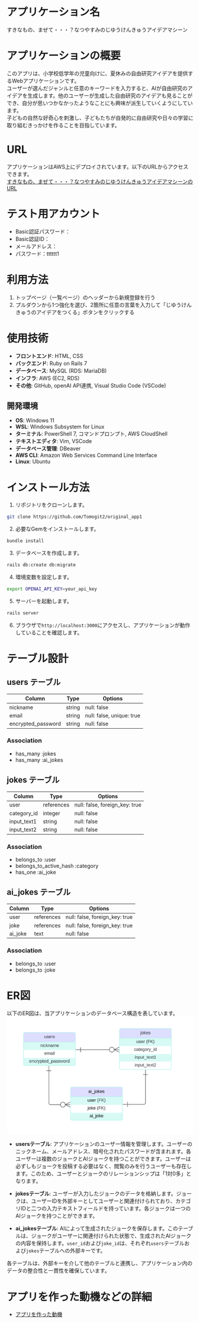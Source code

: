 # アプリケーション名
すきなもの、まぜて・・・？なつやすみのじゆうけんきゅうアイデアマシーン

# アプリケーションの概要
このアプリは、小学校低学年の児童向けに、夏休みの自由研究アイデアを提供するWebアプリケーションです。  
ユーザーが選んだジャンルと任意のキーワードを入力すると、AIが自由研究のアイデアを生成します。他のユーザーが生成した自由研究のアイデアも見ることができ、自分が思いつかなかったようなことにも興味が派生していくようにしています。  
子どもの自然な好奇心を刺激し、子どもたちが自発的に自由研究や日々の学習に取り組むきっかけを作ることを目指しています。

# URL

アプリケーションはAWS上にデプロイされています。以下のURLからアクセスできます。  
[すきなもの、まぜて・・・？なつやすみのじゆうけんきゅうアイデアマシーンのURL](http://18.177.91.86:3000/)

# テスト用アカウント
- Basic認証パスワード：
- Basic認証ID：
- メールアドレス：
- パスワード：tttttt1

# 利用方法
1. トップページ（一覧ページ）のヘッダーから新規登録を行う
2. プルダウンから1つ強化を選び、2箇所に任意の言葉を入力して「じゆうけんきゅうのアイデアをつくる」ボタンをクリックする


# 使用技術

- **フロントエンド**: HTML, CSS
- **バックエンド**: Ruby on Rails 7
- **データベース**: MySQL (RDS: MariaDB)
- **インフラ**: AWS (EC2, RDS)
- **その他**: GitHub, openAI API連携, Visual Studio Code (VSCode)

## 開発環境
- **OS**: Windows 11
- **WSL**: Windows Subsystem for Linux
- **ターミナル**: PowerShell 7, コマンドプロンプト, AWS CloudShell
- **テキストエディタ**: Vim, VSCode
- **データベース管理**: DBeaver
- **AWS CLI**: Amazon Web Services Command Line Interface
- **Linux**: Ubuntu

# インストール方法

1. リポジトリをクローンします。
```bash
git clone https://github.com/Tomogit2/original_app1
```
2. 必要なGemをインストールします。
```bash
bundle install
```
3. データベースを作成します。
```bash
rails db:create db:migrate
```
4. 環境変数を設定します。
```bash
export OPENAI_API_KEY=your_api_key
```
5. サーバーを起動します。
```bash
rails server
```
6. ブラウザで`http://localhost:3000`にアクセスし、アプリケーションが動作していることを確認します。


# テーブル設計

## users テーブル

| Column             | Type   | Options     |
| ------------------ | ------ | ----------- |
| nickname           | string | null: false |
| email              | string | null: false, unique: true |
| encrypted_password | string | null: false |

### Association

- has_many :jokes
- has_many :ai_jokes


## jokes テーブル

| Column | Type   | Options     |
| ------ | ------ | ----------- |
| user       | references| null: false, foreign_key: true |
| category_id   | integer   | null: false |
| input_text1   | string    | null: false |
| input_text2   | string    | null: false |


### Association

- belongs_to :user
- belongs_to_active_hash :category
- has_one :ai_joke


## ai_jokes テーブル

| Column | Type       | Options                        |
| ------ | ---------- | ------------------------------ |
| user   | references | null: false, foreign_key: true |
| joke   | references | null: false, foreign_key: true |
| ai_joke| text      | null: false |

### Association

- belongs_to :user
- belongs_to :joke


# ER図

以下のER図は、当アプリケーションのデータベース構造を表しています。
![ER図](docs/er_diagram.png)

- **usersテーブル**: アプリケーションのユーザー情報を管理します。ユーザーのニックネーム、メールアドレス、暗号化されたパスワードが含まれます。各ユーザーは複数のジョークとAIジョークを持つことができます。ユーザーは必ずしもジョークを投稿する必要はなく、閲覧のみを行うユーザーも存在します。このため、ユーザーとジョークのリレーションシップは「1対0多」となります。

- **jokesテーブル**: ユーザーが入力したジョークのデータを格納します。ジョークは、ユーザーIDを外部キーとしてユーザーと関連付けられており、カテゴリIDと二つの入力テキストフィールドを持っています。各ジョークは一つのAIジョークを持つことができます。

- **ai_jokesテーブル**: AIによって生成されたジョークを保存します。このテーブルは、ジョークがユーザーに関連付けられた状態で、生成されたAIジョークの内容を保持します。`user_id`および`joke_id`は、それぞれ`users`テーブルおよび`jokes`テーブルへの外部キーです。

各テーブルは、外部キーを介して他のテーブルと連携し、アプリケーション内のデータの整合性と一貫性を確保しています。


# アプリを作った動機などの詳細

- [アプリを作った動機](docs/motivation.md)
